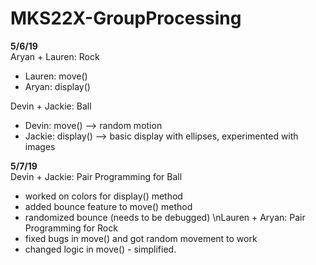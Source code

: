 # MKS22X-GroupProcessing

<b>5/6/19</b><br>
Aryan + Lauren: Rock 
- Lauren: move()
- Aryan: display()

Devin + Jackie: Ball
- Devin: move() --> random motion 
- Jackie: display() --> basic display with ellipses, experimented with images

<b>5/7/19</b><br>
Devin + Jackie: Pair Programming for Ball
- worked on colors for display() method
- added bounce feature to move() method
- randomized bounce (needs to be debugged) 
\nLauren + Aryan: Pair Programming for Rock
- fixed bugs in move() and got random movement to work
- changed logic in move() - simplified.

